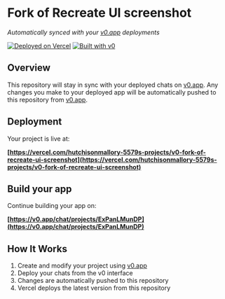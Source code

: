 # Fork of Recreate UI screenshot

*Automatically synced with your [v0.app](https://v0.app) deployments*

[![Deployed on Vercel](https://img.shields.io/badge/Deployed%20on-Vercel-black?style=for-the-badge&logo=vercel)](https://vercel.com/hutchisonmallory-5579s-projects/v0-fork-of-recreate-ui-screenshot)
[![Built with v0](https://img.shields.io/badge/Built%20with-v0.app-black?style=for-the-badge)](https://v0.app/chat/projects/ExPanLMunDP)

## Overview

This repository will stay in sync with your deployed chats on [v0.app](https://v0.app).
Any changes you make to your deployed app will be automatically pushed to this repository from [v0.app](https://v0.app).

## Deployment

Your project is live at:

**[https://vercel.com/hutchisonmallory-5579s-projects/v0-fork-of-recreate-ui-screenshot](https://vercel.com/hutchisonmallory-5579s-projects/v0-fork-of-recreate-ui-screenshot)**

## Build your app

Continue building your app on:

**[https://v0.app/chat/projects/ExPanLMunDP](https://v0.app/chat/projects/ExPanLMunDP)**

## How It Works

1. Create and modify your project using [v0.app](https://v0.app)
2. Deploy your chats from the v0 interface
3. Changes are automatically pushed to this repository
4. Vercel deploys the latest version from this repository
